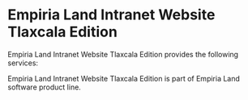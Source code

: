 ﻿Empiria Land Intranet Website Tlaxcala Edition
==============================================

Empiria Land Intranet Website Tlaxcala Edition provides the following services:


Empiria Land Intranet Website Tlaxcala Edition is part of Empiria Land software product line.
